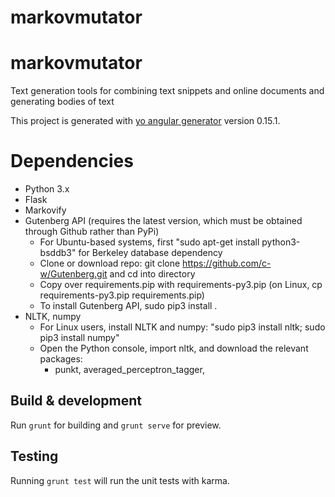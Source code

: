 # markovmutator

# markovmutator
Text generation tools for combining text snippets and online documents and generating bodies of text
    
This project is generated with [yo angular generator](https://github.com/yeoman/generator-angular)
version 0.15.1.

# Dependencies
* Python 3.x
* Flask
* Markovify
* Gutenberg API (requires the latest version, which must be obtained through Github rather than PyPi)
    - For Ubuntu-based systems, first "sudo apt-get install python3-bsddb3" for Berkeley database dependency
    - Clone or download repo: git clone https://github.com/c-w/Gutenberg.git and cd into directory
    - Copy over requirements.pip with requirements-py3.pip (on Linux, cp requirements-py3.pip requirements.pip)
    - To install Gutenberg API, sudo pip3 install .
* NLTK, numpy
    - For Linux users, install NLTK and numpy: "sudo pip3 install nltk; sudo pip3 install numpy"
    - Open the Python console, import nltk, and download the relevant packages:
      - punkt, averaged_perceptron_tagger, 


## Build & development

Run `grunt` for building and `grunt serve` for preview.

## Testing

Running `grunt test` will run the unit tests with karma.
